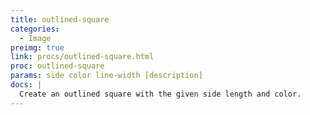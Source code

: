 ```yaml
---
title: outlined-square
categories: 
  - Image
preimg: true
link: procs/outlined-square.html
proc: outlined-square
params: side color line-width [description]
docs: |
  Create an outlined square with the given side length and color.
---
```


